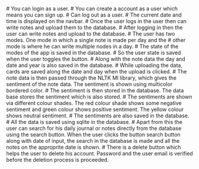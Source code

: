 <p># You can login as a user.
# You can create a account as a user which means you can sign up.
# Can log out as a user.
# The current date and time is displayed on the navbar.
# Once the user logs in the user then can write notes and upload them to the database.
# After logging in then the user can write notes and upload to the database.
# The user has two modes. One mode in which a single note is made per day and the 
# other mode is where he can write multiple nodes in a day.
# The state of the modes of the app is saved in the database.
# So the user state is saved when the user toggles the button.
# Along with the note data the day and date and year is also saved in the database.
# While uploading the data, cards are saved along the date and day when the upload is clicked.
# The note data is then passed through the NLTK Ml library, which gives the sentiment of the note data. The sentiment is shown using multicolor bordered color.
# The sentiment is then stored in the database. The data base stores the sentiment which is also stored.
# The sentiments are shown via different colour shades. The red colour shade shows some negative sentiment and green colour shows positive sentiment. The yellow colour shows neutral sentiment.
# The sentiments are also saved in the database.
# All the data is saved using sqlite in the database.
# Apart from this the user can search for his daily journal or notes directly from the database using the search button. When the user clicks the button search button along with date of input, the search in the database is made and all the notes on the approprite date is shown. 
# There is a delete button which helps the user to delete his account. Password and the user email is verified before the deletion process is proceeded.
</p>
